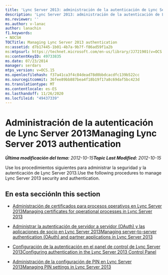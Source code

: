 ```yaml
---
title: 'Lync Server 2013: administración de la autenticación de Lync Server'
description: 'Lync Server 2013: administración de la autenticación de Lync Server.'
ms.reviewer: ''
ms.author: v-lanac
author: lanachin
f1.keywords:
- NOCSH
TOCTitle: Managing Lync Server 2013 authentication
ms:assetid: d7b17445-1b01-4b7a-9b7f-f86ad59f1a2b
ms:mtpsurl: https://technet.microsoft.com/en-us/library/JJ721901(v=OCS.15)
ms:contentKeyID: 49733835
ms.date: 07/23/2014
manager: serdars
mtps_version: v=OCS.15
ms.openlocfilehash: f37a41ca3f4c84dead78d0bbdcacdfc139b522cc
ms.sourcegitcommit: 36fee89bb887bea4f18b19f17a8c69daf5bc423d
ms.translationtype: MT
ms.contentlocale: es-ES
ms.lasthandoff: 11/26/2020
ms.locfileid: "49437339"
---
```

# <a name="managing-lync-server-2013-authentication"></a><span data-ttu-id="f96a2-103">Administración de la autenticación de Lync Server 2013</span><span class="sxs-lookup"><span data-stu-id="f96a2-103">Managing Lync Server 2013 authentication</span></span>

<div data-xmlns="http://www.w3.org/1999/xhtml">

<div class="topic" data-xmlns="http://www.w3.org/1999/xhtml" data-msxsl="urn:schemas-microsoft-com:xslt" data-cs="https://msdn.microsoft.com/">

<div data-asp="https://msdn2.microsoft.com/asp">



</div>

<div id="mainSection">

<div id="mainBody"><span data-ttu-id="f96a2-104">

<span> </span></span><span class="sxs-lookup"><span data-stu-id="f96a2-104">

<span> </span></span></span>

<span data-ttu-id="f96a2-105">_**Última modificación del tema:** 2012-10-15_</span><span class="sxs-lookup"><span data-stu-id="f96a2-105">_**Topic Last Modified:** 2012-10-15_</span></span>

<span data-ttu-id="f96a2-106">Use los procedimientos siguientes para administrar la seguridad y la autenticación de Lync Server 2013.</span><span class="sxs-lookup"><span data-stu-id="f96a2-106">Use the following procedures to manage Lync Server 2013 security and authentication.</span></span>

<div>

## <a name="in-this-section"></a><span data-ttu-id="f96a2-107">En esta sección</span><span class="sxs-lookup"><span data-stu-id="f96a2-107">In this section</span></span>

  - [<span data-ttu-id="f96a2-108">Administración de certificados para procesos operativos en Lync Server 2013</span><span class="sxs-lookup"><span data-stu-id="f96a2-108">Managing certificates for operational processes in Lync Server 2013</span></span>](lync-server-2013-managing-certificates-for-operational-processes.md)

  - [<span data-ttu-id="f96a2-109">Administrar la autenticación de servidor a servidor (OAuth) y las aplicaciones de socio en Lync Server 2013</span><span class="sxs-lookup"><span data-stu-id="f96a2-109">Managing server-to-server authentication (OAuth) and partner applications in Lync Server 2013</span></span>](lync-server-2013-managing-server-to-server-authentication-oauth-and-partner-applications.md)

  - [<span data-ttu-id="f96a2-110">Configuración de la autenticación en el panel de control de Lync Server 2013</span><span class="sxs-lookup"><span data-stu-id="f96a2-110">Configuring authentication in the Lync Server 2013 Control Panel</span></span>](lync-server-2013-configuring-authentication-in-the-lync-server-control-panel.md)

  - [<span data-ttu-id="f96a2-111">Administración de la configuración de PIN en Lync Server 2013</span><span class="sxs-lookup"><span data-stu-id="f96a2-111">Managing PIN settings in Lync Server 2013</span></span>](lync-server-2013-managing-pin-settings.md)

<span data-ttu-id="f96a2-112"></div>

</div>

<span> </span>

</div>

</div>

</span><span class="sxs-lookup"><span data-stu-id="f96a2-112"></div>

</div>

<span> </span>

</div>

</div>

</span></span></div>

